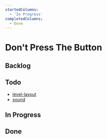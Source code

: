 ```yaml
---
startedColumns:
  - 'In Progress'
completedColumns:
  - Done
---
```


# Don't Press The Button

## Backlog

## Todo

- [level-layout](tasks/level-layout.md)
- [sound](tasks/sound.md)

## In Progress

## Done
